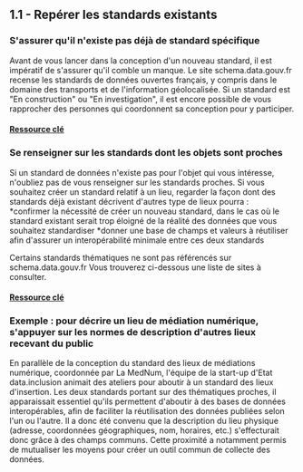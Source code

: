 ## 1.1 - Repérer les standards existants

### S'assurer qu'il n'existe pas déjà de standard spécifique

Avant de vous lancer dans la conception d'un nouveau standard, il est impératif de s'assurer qu'il comble un manque. 
Le site schema.data.gouv.fr recense les standards de données ouvertes français, y compris dans le domaine des transports et de l'information géolocalisée. Si un standard est "En construction" ou "En investigation", il est encore possible de vous rapprocher des personnes qui coordonnent sa conception pour y participer.  

#### [Ressource clé](https://schema.data.gouv.fr/schemas.html?q=)

### Se renseigner sur les standards dont les objets sont proches 

Si un standard de données n'existe pas pour l'objet qui vous intéresse, n'oubliez pas de vous renseigner sur les standards proches. Si vous souhaitez créer un standard relatif à un lieu, regarder la façon dont des standards déjà existant décrivent d'autres type de lieux pourra :  
*confirmer la nécessité de créer un nouveau standard, dans le cas où le standard existant serait trop éloigné de la réalité des données que vous souhaitez standardiser 
*donner une base de champs et valeurs à réutiliser afin d'assurer un interopérabilité minimale entre ces deux standards    

Certains standards thématiques ne sont pas référencés sur schema.data.gouv.fr Vous trouverez ci-dessous une liste de sites à consulter.  

#### [Ressource clé](https://schema.data.gouv.fr/schemas.html?q=)

### Exemple : pour décrire un lieu de médiation numérique, s'appuyer sur les normes de description d'autres lieux recevant du public 

En parallèle de la conception du standard des lieux de médiations numérique, coordonnée par La MedNum, l'équipe de la start-up d'Etat data.inclusion animait des ateliers pour aboutir à un standard des lieux d'insertion. Les deux standards portant sur des thématiques proches, il apparaissait essentiel qu'ils permettent d'aboutir à des bases de données interopérables, afin de faciliter la réutilisation des données publiées selon l'un ou l'autre. 
Il a donc été convenu que la description du lieu physique (adresse, coordonnées géographiques, nom, horaires, etc.) s'effecturait donc grâce à des champs communs. Cette proximité a notamment permis de mutualiser les moyens pour créer un outil commun de collecte des données. 
